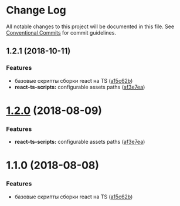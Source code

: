 # Change Log

All notable changes to this project will be documented in this file.
See [Conventional Commits](https://conventionalcommits.org) for commit guidelines.

## 1.2.1 (2018-10-11)


### Features

* базовые скрипты сборки react на TS ([a15c62b](https://github.yandex-team.ru/search-interfaces/frontend/commit/a15c62b))
* **react-ts-scripts:** configurable assets paths ([af3e7ea](https://github.yandex-team.ru/search-interfaces/frontend/commit/af3e7ea))





<a name="1.2.0"></a>
# [1.2.0](https://github.yandex-team.ru/search-interfaces/frontend/compare/@yandex-si/react-ts-scripts@1.1.0...@yandex-si/react-ts-scripts@1.2.0) (2018-08-09)


### Features

* **react-ts-scripts:** configurable assets paths ([af3e7ea](https://github.yandex-team.ru/search-interfaces/frontend/commit/af3e7ea))




<a name="1.1.0"></a>
# 1.1.0 (2018-08-08)


### Features

* базовые скрипты сборки react на TS ([a15c62b](https://github.yandex-team.ru/search-interfaces/frontend/commit/a15c62b))
